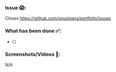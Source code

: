 ### Issue 😱:

Closes https://github.com/gousigavs/portfolio/issues 

### What has been done ✅:

- [ ]

### Screenshots/Videos 🎥:

N/A
